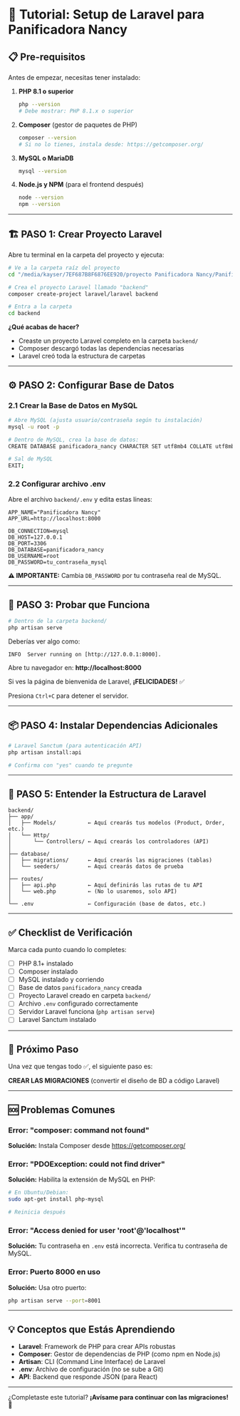 # 🚀 Tutorial: Setup de Laravel para Panificadora Nancy

## 📋 Pre-requisitos

Antes de empezar, necesitas tener instalado:

1. **PHP 8.1 o superior**
   ```bash
   php --version
   # Debe mostrar: PHP 8.1.x o superior
   ```

2. **Composer** (gestor de paquetes de PHP)
   ```bash
   composer --version
   # Si no lo tienes, instala desde: https://getcomposer.org/
   ```

3. **MySQL o MariaDB**
   ```bash
   mysql --version
   ```

4. **Node.js y NPM** (para el frontend después)
   ```bash
   node --version
   npm --version
   ```

---

## 🏗️ PASO 1: Crear Proyecto Laravel

Abre tu terminal en la carpeta del proyecto y ejecuta:

```bash
# Ve a la carpeta raíz del proyecto
cd "/media/kayser/7EF687B8F6876EE920/proyecto Panificadora Nancy/Panificadora_Nancy"

# Crea el proyecto Laravel llamado "backend"
composer create-project laravel/laravel backend

# Entra a la carpeta
cd backend
```

**¿Qué acabas de hacer?**
- Creaste un proyecto Laravel completo en la carpeta `backend/`
- Composer descargó todas las dependencias necesarias
- Laravel creó toda la estructura de carpetas

---

## ⚙️ PASO 2: Configurar Base de Datos

### 2.1 Crear la Base de Datos en MySQL

```bash
# Abre MySQL (ajusta usuario/contraseña según tu instalación)
mysql -u root -p

# Dentro de MySQL, crea la base de datos:
CREATE DATABASE panificadora_nancy CHARACTER SET utf8mb4 COLLATE utf8mb4_unicode_ci;

# Sal de MySQL
EXIT;
```

### 2.2 Configurar archivo .env

Abre el archivo `backend/.env` y edita estas líneas:

```env
APP_NAME="Panificadora Nancy"
APP_URL=http://localhost:8000

DB_CONNECTION=mysql
DB_HOST=127.0.0.1
DB_PORT=3306
DB_DATABASE=panificadora_nancy
DB_USERNAME=root
DB_PASSWORD=tu_contraseña_mysql
```

**⚠️ IMPORTANTE:** Cambia `DB_PASSWORD` por tu contraseña real de MySQL.

---

## 🧪 PASO 3: Probar que Funciona

```bash
# Dentro de la carpeta backend/
php artisan serve
```

Deberías ver algo como:
```
INFO  Server running on [http://127.0.0.1:8000].
```

Abre tu navegador en: **http://localhost:8000**

Si ves la página de bienvenida de Laravel, **¡FELICIDADES!** ✅

Presiona `Ctrl+C` para detener el servidor.

---

## 📦 PASO 4: Instalar Dependencias Adicionales

```bash
# Laravel Sanctum (para autenticación API)
php artisan install:api

# Confirma con "yes" cuando te pregunte
```

---

## 📝 PASO 5: Entender la Estructura de Laravel

```
backend/
├── app/
│   ├── Models/          ← Aquí crearás tus modelos (Product, Order, etc.)
│   └── Http/
│       └── Controllers/ ← Aquí crearás los controladores (API)
│
├── database/
│   ├── migrations/      ← Aquí crearás las migraciones (tablas)
│   └── seeders/         ← Aquí crearás datos de prueba
│
├── routes/
│   ├── api.php          ← Aquí definirás las rutas de tu API
│   └── web.php          ← (No lo usaremos, solo API)
│
└── .env                 ← Configuración (base de datos, etc.)
```

---

## ✅ Checklist de Verificación

Marca cada punto cuando lo completes:

- [ ] PHP 8.1+ instalado
- [ ] Composer instalado
- [ ] MySQL instalado y corriendo
- [ ] Base de datos `panificadora_nancy` creada
- [ ] Proyecto Laravel creado en carpeta `backend/`
- [ ] Archivo `.env` configurado correctamente
- [ ] Servidor Laravel funciona (`php artisan serve`)
- [ ] Laravel Sanctum instalado

---

## 🎯 Próximo Paso

Una vez que tengas todo ✅, el siguiente paso es:

**CREAR LAS MIGRACIONES** (convertir el diseño de BD a código Laravel)

---

## 🆘 Problemas Comunes

### Error: "composer: command not found"
**Solución:** Instala Composer desde https://getcomposer.org/

### Error: "PDOException: could not find driver"
**Solución:** Habilita la extensión de MySQL en PHP:
```bash
# En Ubuntu/Debian:
sudo apt-get install php-mysql

# Reinicia después
```

### Error: "Access denied for user 'root'@'localhost'"
**Solución:** Tu contraseña en `.env` está incorrecta. Verifica tu contraseña de MySQL.

### Error: Puerto 8000 en uso
**Solución:** Usa otro puerto:
```bash
php artisan serve --port=8001
```

---

## 💡 Conceptos que Estás Aprendiendo

- **Laravel**: Framework de PHP para crear APIs robustas
- **Composer**: Gestor de dependencias de PHP (como npm en Node.js)
- **Artisan**: CLI (Command Line Interface) de Laravel
- **.env**: Archivo de configuración (no se sube a Git)
- **API**: Backend que responde JSON (para React)

---

¿Completaste este tutorial? **¡Avísame para continuar con las migraciones!** 🚀
